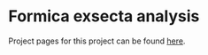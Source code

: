 # Formica exsecta analysis

Project pages for this project can be found [here](https://zibbini.github.io/projectPages/allproject.html).